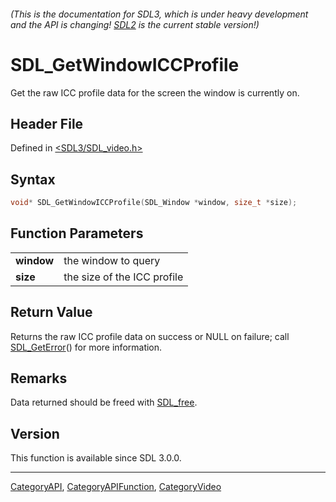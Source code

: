 ###### (This is the documentation for SDL3, which is under heavy development and the API is changing! [SDL2](https://wiki.libsdl.org/SDL2/) is the current stable version!)
# SDL_GetWindowICCProfile

Get the raw ICC profile data for the screen the window is currently on.

## Header File

Defined in [<SDL3/SDL_video.h>](https://github.com/libsdl-org/SDL/blob/main/include/SDL3/SDL_video.h)

## Syntax

```c
void* SDL_GetWindowICCProfile(SDL_Window *window, size_t *size);

```

## Function Parameters

|                |                             |
| -------------- | --------------------------- |
| **window**     | the window to query         |
| **size**       | the size of the ICC profile |

## Return Value

Returns the raw ICC profile data on success or NULL on failure; call
[SDL_GetError](SDL_GetError)() for more information.

## Remarks

Data returned should be freed with [SDL_free](SDL_free).

## Version

This function is available since SDL 3.0.0.

----
[CategoryAPI](CategoryAPI), [CategoryAPIFunction](CategoryAPIFunction), [CategoryVideo](CategoryVideo)

